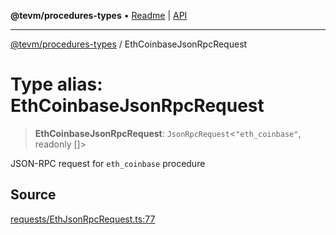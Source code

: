 **@tevm/procedures-types** • [Readme](../README.md) \| [API](../globals.md)

***

[@tevm/procedures-types](../README.md) / EthCoinbaseJsonRpcRequest

# Type alias: EthCoinbaseJsonRpcRequest

> **EthCoinbaseJsonRpcRequest**: `JsonRpcRequest`\<`"eth_coinbase"`, readonly []\>

JSON-RPC request for `eth_coinbase` procedure

## Source

[requests/EthJsonRpcRequest.ts:77](https://github.com/evmts/tevm-monorepo/blob/main/packages/procedures-types/src/requests/EthJsonRpcRequest.ts#L77)
